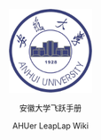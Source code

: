 <p align="center">
  <a href="https://ahuer-leaplap.github.io/Impart-Inherit/#/">
    <img alt="AHU_Logo" src="./docs/_media/ahu.jpg" height="150">
  </a>
</p>
<p align="center">
  安徽大学飞跃手册
</p>


<p align="center">
  AHUer LeapLap Wiki
</p>
